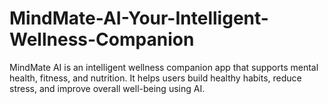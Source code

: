 # MindMate-AI-Your-Intelligent-Wellness-Companion
MindMate AI is an intelligent wellness companion app that supports mental health, fitness, and nutrition. It helps users build healthy habits, reduce stress, and improve overall well-being using AI.
